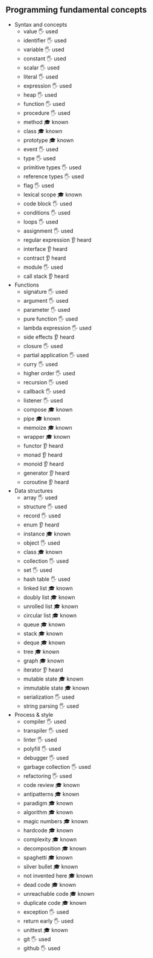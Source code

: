 ## Programming fundamental concepts

- Syntax and concepts
  - value 🖐️ used
  - identifier 🖐️ used
  - variable 🖐️ used
  - constant 🖐️ used
  - scalar 🖐️ used
  - literal 🖐️ used
  - expression 🖐️ used
  - heap 🖐️ used
  - function 🖐️ used
  - procedure 🖐️ used
  - method 🎓 known
  - class 🎓 known
  - prototype 🎓 known
  - event 🖐️ used
  - type 🖐️ used
  - primitive types 🖐️ used
  - reference types 🖐️ used
  - flag 🖐️ used
  - lexical scope 🎓 known
  - code block 🖐️ used
  - conditions 🖐️ used
  - loops 🖐️ used
  - assignment 🖐️ used 
  - regular expression 👂 heard
  - interface 👂 heard
  - contract 👂 heard
  - module 🖐️ used
  - call stack 👂 heard
- Functions
  - signature 🖐️ used
  - argument 🖐️ used
  - parameter 🖐️ used
  - pure function 🖐️ used
  - lambda expression 🖐️ used
  - side effects 👂 heard
  - closure 🖐️ used
  - partial application 🖐️ used
  - curry 🖐️ used
  - higher order 🖐️ used
  - recursion 🖐️ used
  - callback 🖐️ used
  - listener 🖐️ used
  - compose 🎓 known
  - pipe 🎓 known
  - memoize 🎓 known
  - wrapper 🎓 known
  - functor 👂 heard
  - monad 👂 heard
  - monoid 👂 heard
  - generator 👂 heard
  - coroutine 👂 heard
- Data structures
  - array 🖐️ used
  - structure 🖐️ used
  - record 🖐️ used
  - enum 👂 heard
  - instance 🎓 known
  - object 🖐️ used
  - class 🎓 known
  - collection 🖐️ used
  - set 🖐️ used
  - hash table 🖐️ used
  - linked list 🎓 known
  - doubly list 🎓 known
  - unrolled list 🎓 known
  - circular list 🎓 known
  - queue 🎓 known
  - stack 🎓 known
  - deque 🎓 known
  - tree 🎓 known
  - graph 🎓 known
  - iterator 👂 heard
  - mutable state 🎓 known
  - immutable state 🎓 known
  - serialization 🖐️ used
  - string parsing 🖐️ used
- Process & style
  - compiler 🖐️ used
  - transpiler 🖐️ used
  - linter 🖐️ used
  - polyfill 🖐️ used
  - debugger 🖐️ used
  - garbage collection 🖐️ used
  - refactoring 🖐️ used
  - code review 🎓 known
  - antipatterns 🎓 known
  - paradigm 🎓 known
  - algorithm 🎓 known
  - magic numbers 🎓 known
  - hardcode 🎓 known
  - complexity 🎓 known
  - decomposition 🎓 known
  - spaghetti 🎓 known
  - silver bullet 🎓 known
  - not invented here 🎓 known
  - dead code 🎓 known
  - unreachable code 🎓 known
  - duplicate code 🎓 known
  - exception 🖐️ used
  - return early 🖐️ used
  - unittest 🎓 known
  - git 🖐️ used
  - github 🖐️ used
